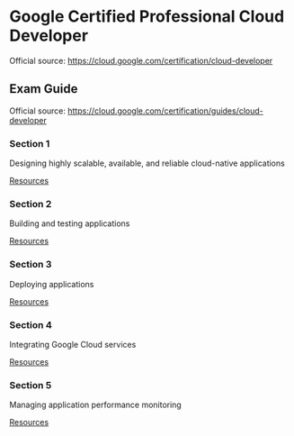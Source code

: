 # Google Certified Professional Cloud Developer

Official source: https://cloud.google.com/certification/cloud-developer

## Exam Guide

Official source: https://cloud.google.com/certification/guides/cloud-developer

### Section 1
Designing highly scalable, available, and reliable cloud-native applications

[Resources](./exam-guide/section-1.md)

### Section 2
Building and testing applications

[Resources](./exam-guide/section-2.md)

### Section 3
Deploying applications

[Resources](./exam-guide/section-3.md)

### Section 4
Integrating Google Cloud services

[Resources](./exam-guide/section-4.md)

### Section 5
Managing application performance monitoring

[Resources](./exam-guide/section-5.md)
